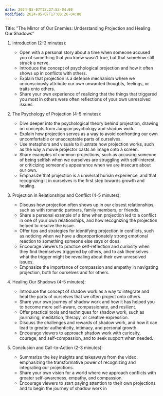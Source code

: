```yaml
---
date: 2024-05-07T15:27:53-04:00
modified: 2024-05-07T17:00:26-04:00
---
```


Title: "The Mirror of Our Enemies: Understanding Projection and Healing Our Shadows"

1. Introduction (2-3 minutes):
   - Open with a personal story about a time when someone accused you of something that you knew wasn't true, but that somehow still struck a nerve.
   - Introduce the concept of psychological projection and how it often shows up in conflicts with others.
   - Explain that projection is a defense mechanism where we unconsciously attribute our own unwanted thoughts, feelings, or traits onto others.
   - Share your own experience of realizing that the things that triggered you most in others were often reflections of your own unresolved issues.

2. The Psychology of Projection (4-5 minutes):
   - Dive deeper into the psychological theory behind projection, drawing on concepts from Jungian psychology and shadow work.
   - Explain how projection serves as a way to avoid confronting our own uncomfortable or unacceptable parts of ourselves.
   - Use metaphors and visuals to illustrate how projection works, such as the way a movie projector casts an image onto a screen.
   - Share examples of common projections, such as accusing someone of being selfish when we ourselves are struggling with self-interest, or criticizing someone's appearance when we are insecure about our own.
   - Emphasize that projection is a universal human experience, and that recognizing it in ourselves is the first step towards growth and healing.

3. Projection in Relationships and Conflict (4-5 minutes):
   - Discuss how projection often shows up in our closest relationships, such as with romantic partners, family members, or friends.
   - Share a personal example of a time when projection led to a conflict in one of your own relationships, and how recognizing the projection helped to resolve the issue.
   - Offer tips and strategies for identifying projection in conflicts, such as noticing when we have a disproportionately strong emotional reaction to something someone else says or does.
   - Encourage viewers to practice self-reflection and curiosity when they find themselves triggered by others, and to ask themselves what the trigger might be revealing about their own unresolved issues.
   - Emphasize the importance of compassion and empathy in navigating projection, both for ourselves and for others.

4. Healing Our Shadows (4-5 minutes):
   - Introduce the concept of shadow work as a way to integrate and heal the parts of ourselves that we often project onto others.
   - Share your own journey of shadow work and how it has helped you to become more self-aware, compassionate, and resilient.
   - Offer practical tools and techniques for shadow work, such as journaling, meditation, therapy, or creative expression.
   - Discuss the challenges and rewards of shadow work, and how it can lead to greater authenticity, intimacy, and personal growth.
   - Encourage viewers to approach shadow work with curiosity, courage, and self-compassion, and to seek support when needed.

5. Conclusion and Call-to-Action (2-3 minutes):
   - Summarize the key insights and takeaways from the video, emphasizing the transformative power of recognizing and integrating our projections.
   - Share your own vision for a world where we approach conflicts with greater self-awareness, empathy, and compassion.
   - Encourage viewers to start paying attention to their own projections and to begin the journey of shadow work in